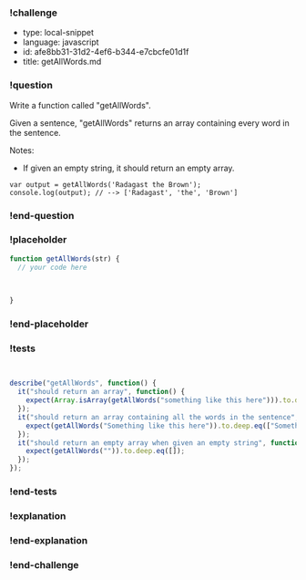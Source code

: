 ### !challenge

* type: local-snippet
* language: javascript
* id: afe8bb31-31d2-4ef6-b344-e7cbcfe01d1f
* title: getAllWords.md

### !question

Write a function called "getAllWords".

Given a sentence, "getAllWords" returns an array containing every word in the sentence.

Notes:
* If given an empty string, it should return an empty array.

```
var output = getAllWords('Radagast the Brown');
console.log(output); // --> ['Radagast', 'the', 'Brown']
```

### !end-question

### !placeholder

```js
function getAllWords(str) {
  // your code here
   

   
}
```

### !end-placeholder

### !tests

```js


describe("getAllWords", function() {
  it("should return an array", function() {
    expect(Array.isArray(getAllWords("something like this here"))).to.deep.eq(true);
  });
  it("should return an array containing all the words in the sentence", function() {
    expect(getAllWords("Something like this here")).to.deep.eq(["Something", "like", "this", "here"]);
  });
  it("should return an empty array when given an empty string", function() {
    expect(getAllWords("")).to.deep.eq([]);
  });
});


```

### !end-tests

### !explanation

### !end-explanation

### !end-challenge
